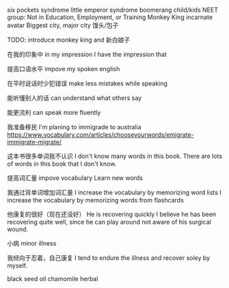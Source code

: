 six pockets syndrome
little emperor syndrome
boomerang child/kids
NEET group: Not in Education, Employment, or Training
Monkey King
incarnate 
avatar
Biggest city, major city
馒头/包子

TODO: introduce monkey king and 新白娘子

在我的印象中
in my impression
I have the impression that

提高口语水平
impove my spoken english

在平时说话时少犯错误
make less mistakes while speaking

能听懂别人的话
can understand what others say

能更流利 
can speak more fluently

我准备移民
I'm planing to immigrade to australia
https://www.vocabulary.com/articles/chooseyourwords/emigrate-immigrate-migrate/

这本书很多单词我不认识
I don't know many words in this book.
There are lots of words in this book that I don't know.

提高词汇量
impove vocabulary
Learn new words

我通过背单词增加词汇量
I increase the vocabulary by memorizing word lists 
I increase the vocabulary by memorizing words from flashcards

他康复的很好（现在还没好）
He is recovering quickly
I believe he has been recovering quite well, since he can play around not aware of his surgical wound.

小病
minor illness

我倾向于忍着，自己康复
I tend to endure the illness and recover soley by myself.

black seed oil
chamomile
herbal
<!--stackedit_data:
eyJoaXN0b3J5IjpbLTEzMTc4MzY0MzgsLTEyNjY2ODI3NDUsLT
IwNTM3NDcwNTYsNjE5OTM5MywtMTkzNzM0MTM5LC0xNzc1MzI4
ODI1LC0yMTMzMDMxMzE3LDU4NDgwODI2MSwtODAzNDI5NjEwLC
05MTAzMzQ1MjddfQ==
-->